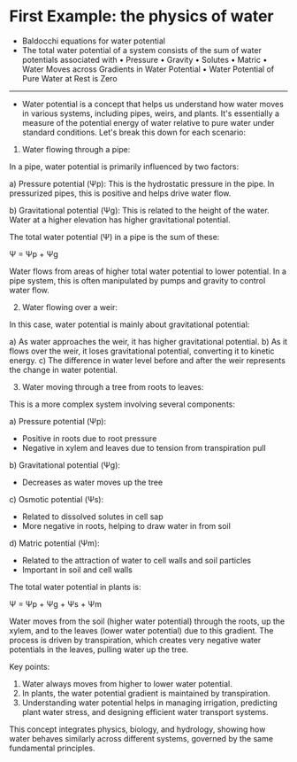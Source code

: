 # First Example: the physics of water
- Baldocchi equations for water potential
- The total water potential of a system consists of the sum of water potentials associated with
• Pressure
• Gravity
• Solutes
• Matric
• Water Moves across Gradients in Water Potential
• Water Potential of Pure Water at Rest is Zero

---

- Water potential is a concept that helps us understand how water moves in various systems, including pipes, weirs, and plants. It's essentially a measure of the potential energy of water relative to pure water under standard conditions. Let's break this down for each scenario:

1. Water flowing through a pipe:

In a pipe, water potential is primarily influenced by two factors:

a) Pressure potential (Ψp): This is the hydrostatic pressure in the pipe. In pressurized pipes, this is positive and helps drive water flow.

b) Gravitational potential (Ψg): This is related to the height of the water. Water at a higher elevation has higher gravitational potential.

The total water potential (Ψ) in a pipe is the sum of these:

Ψ = Ψp + Ψg

Water flows from areas of higher total water potential to lower potential. In a pipe system, this is often manipulated by pumps and gravity to control water flow.

2. Water flowing over a weir:

In this case, water potential is mainly about gravitational potential:

a) As water approaches the weir, it has higher gravitational potential.
b) As it flows over the weir, it loses gravitational potential, converting it to kinetic energy.
c) The difference in water level before and after the weir represents the change in water potential.

3. Water moving through a tree from roots to leaves:

This is a more complex system involving several components:

a) Pressure potential (Ψp): 
   - Positive in roots due to root pressure
   - Negative in xylem and leaves due to tension from transpiration pull

b) Gravitational potential (Ψg): 
   - Decreases as water moves up the tree

c) Osmotic potential (Ψs): 
   - Related to dissolved solutes in cell sap
   - More negative in roots, helping to draw water in from soil

d) Matric potential (Ψm): 
   - Related to the attraction of water to cell walls and soil particles
   - Important in soil and cell walls

The total water potential in plants is:

Ψ = Ψp + Ψg + Ψs + Ψm

Water moves from the soil (higher water potential) through the roots, up the xylem, and to the leaves (lower water potential) due to this gradient. The process is driven by transpiration, which creates very negative water potentials in the leaves, pulling water up the tree.

Key points:
1. Water always moves from higher to lower water potential.
2. In plants, the water potential gradient is maintained by transpiration.
3. Understanding water potential helps in managing irrigation, predicting plant water stress, and designing efficient water transport systems.

This concept integrates physics, biology, and hydrology, showing how water behaves similarly across different systems, governed by the same fundamental principles.
